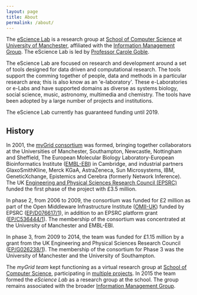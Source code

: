```yaml
---
layout: page
title: About
permalink: /about/
---
```


The [eScience Lab](/about/) is a research group at [School of Computer Science](http://www.cs.manchester.ac.uk/) at
[University of Manchester](http://www.manchester.ac.uk), affiliated with the
[Information Management Group](http://www.cs.manchester.ac.uk/img/).
The eScience Lab is led by
[Professor Carole Goble](http://www.manchester.ac.uk/research/Carole.goble/).

The eScience Lab are focused on research and development around a set of tools designed for data driven and computational research. The tools support the comming together of people, data and methods in a particular research area; this is also know as an 'e-laboratory'. These e-Laboratories or e-Labs and have supported domains as diverse as systems biology, social science, music, astronomy, multimedia and chemistry. The tools have been adopted by a large number of projects and institutions.

The eScience Lab currently has guaranteed funding until 2019.

## History

In 2001, the [myGrid consortium](http://www.mygrid.org.uk/) was formed,
bringing together collaborators at the Universities of Manchester, Southampton, Newcastle, Nottingham and Sheffield, The European Molecular Biology Laboratory-European Bioinformatics Institute ([EMBL-EBI](http://www.ebi.ac.uk/)) in Cambridge, and industrial partners GlaxoSmithKline, Merck KGaA, AstraZeneca, Sun Microsystems, IBM, GeneticXchange, Epistemics and Cerebra (formerly Network Inference). The UK [Engineering and Physical Sciences Research Council (EPSRC)](https://www.epsrc.ac.uk/) funded the first phase of the project with £3.5 million.

In phase 2, from 2006 to 2009, the consortium was funded for £2 million as part of the Open Middleware Infrastructure Institute ([OMII-UK](http://www.omii.ac.uk/)) funded by EPSRC  ([EP/D076617/1](http://gow.epsrc.ac.uk/NGBOViewGrant.aspx?GrantRef=EP/D076617/1)), in addition to an EPSRC platform grant ([EP/C536444/1](http://gow.epsrc.ac.uk/NGBOViewGrant.aspx?GrantRef=EP/C536444/1)). The membership of the consortium was concentrated at the University of Manchester and EMBL-EBI.

In phase 3, from 2009 to 2014, the team was funded for £1.15 million by a grant from the UK Engineering and Physical Sciences Research Council ([EP/G026238/1](http://gow.epsrc.ac.uk/NGBOViewGrant.aspx?GrantRef=EP/G026238/1)).  The membership of the consortium for Phase 3 was the University of Manchester and the University of Southampton.

The _myGrid team_ kept functioning as a
virtual research group at [School of Computer Science](http://www.cs.manchester.ac.uk/), participating in [multiple projects](/projects/). In 2015
the team formed the *eScience Lab* as a research group
at the school. The group remains associated with the
broader [Information Management Group](http://www.cs.manchester.ac.uk/img/).
